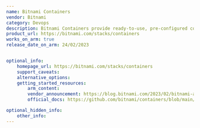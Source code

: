 ```yaml
---
name: Bitnami Containers
vendor: Bitnami
category: Devops
description: Bitnami Containers provide ready-to-use, pre-configured container images for popular open-source applications and development stacks.
product_url: https://bitnami.com/stacks/containers
works_on_arm: true
release_date_on_arm: 24/02/2023


optional_info:
    homepage_url: https://bitnami.com/stacks/containers
    support_caveats:
    alternative_options:
    getting_started_resources:
        arm_content: 
        vendor_announcement: https://blog.bitnami.com/2023/02/bitnami-arm-containers-available-at.html
        official_docs: https://github.com/bitnami/containers/blob/main/README.md

optional_hidden_info:
    other_info:
---
```

